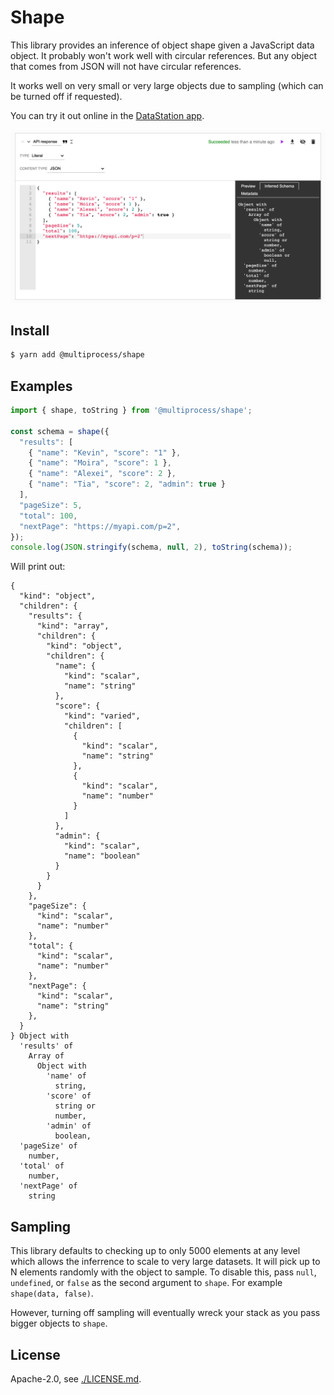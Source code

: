 # Shape

This library provides an inference of object shape given a JavaScript
data object. It probably won't work well with circular references. But
any object that comes from JSON will not have circular references.

It works well on very small or very large objects due to sampling
(which can be turned off if requested).

You can try it out online in the [DataStation app](https://app.datastation.multiprocess.io/).

![screenshot](./screenshot.png)

## Install

```bash
$ yarn add @multiprocess/shape
```

## Examples

```javascript
import { shape, toString } from '@multiprocess/shape';

const schema = shape({
  "results": [
    { "name": "Kevin", "score": "1" },
    { "name": "Moira", "score": 1 },
    { "name": "Alexei", "score": 2 },
    { "name": "Tia", "score": 2, "admin": true }
  ],
  "pageSize": 5,
  "total": 100,
  "nextPage": "https://myapi.com/p=2",
});
console.log(JSON.stringify(schema, null, 2), toString(schema));
```

Will print out:

```
{    
  "kind": "object",
  "children": {
    "results": {
      "kind": "array",
      "children": {
        "kind": "object",
        "children": {
          "name": {
            "kind": "scalar",
            "name": "string"
          },      
          "score": {
            "kind": "varied",
            "children": [
              {
                "kind": "scalar",
                "name": "string"
              },
              {
                "kind": "scalar",
                "name": "number"
              }
            ]
          },
          "admin": {
            "kind": "scalar",
            "name": "boolean"
          }
        }
      }
    },
    "pageSize": {
      "kind": "scalar",
      "name": "number"
    },
    "total": {
      "kind": "scalar",
      "name": "number"
    },
    "nextPage": {
      "kind": "scalar",
      "name": "string"
    },
  }
} Object with
  'results' of
    Array of
      Object with
        'name' of
          string,
        'score' of
          string or
          number,
        'admin' of
          boolean,
  'pageSize' of
    number,
  'total' of
    number,
  'nextPage' of
    string
```

## Sampling

This library defaults to checking up to only 5000 elements at any
level which allows the inferrence to scale to very large datasets. It
will pick up to N elements randomly with the object to sample. To
disable this, pass `null`, `undefined`, or `false` as the second
argument to `shape`. For example `shape(data, false)`.

However, turning off sampling will eventually wreck your stack as you
pass bigger objects to `shape`.

## License

Apache-2.0, see [./LICENSE.md](./LICENSE.md).
